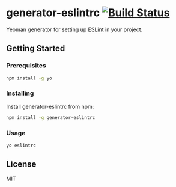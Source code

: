 # generator-eslintrc [![Build Status](https://secure.travis-ci.org/lawnsea/generator-eslintrc.png?branch=master)](https://travis-ci.org/lawnsea/generator-eslintrc)

Yeoman generator for setting up [ESLint][] in your project.

## Getting Started

### Prerequisites

```bash
npm install -g yo
```

### Installing

Install generator-eslintrc from npm:

```bash
npm install -g generator-eslintrc
```

### Usage

```bash
yo eslintrc
```

## License

MIT

[ESLint]: http://eslint.org/
